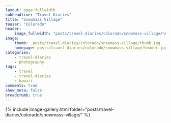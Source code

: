 ```yaml
---
layout: page-fullwidth
subheadline: "Travel Diaries"
title: "Snowmass Village"
teaser: "Colorado"
header:
    image_fullwidth: "posts/travel-diaries/colorado/snowmass-village/header.JPG"
image:
    thumb:  posts/travel-diaries/colorado/snowmass-village/thumb.jpg
    homepage: posts/travel-diaries/colorado/snowmass-village/header.jpg
categories:
    - travel-diaries
    - photography
tags:
    - travel
    - travel-diaries
    - hawaii
comments: true
show_meta: false
breadcrumb: true
---
```



{% include image-gallery.html folder="posts/travel-diaries/colorado/snowmass-village/" %}

<!-- 

{% include gallery %}

{% include next-previous-post-in-category %} 

-->